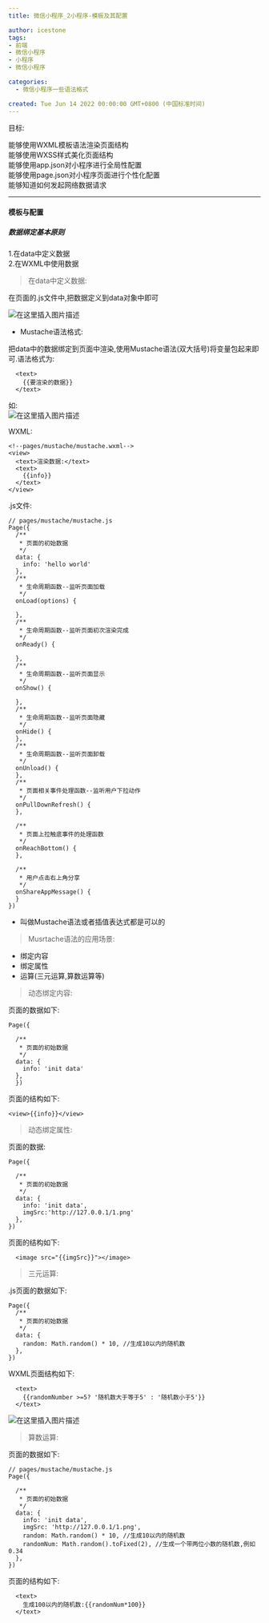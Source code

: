```yaml
---
title: 微信小程序_2小程序-模板及其配置

author: icestone
tags:
- 前端
- 微信小程序
- 小程序
- 微信小程序

categories:  
  - 微信小程序一些语法格式  

created: Tue Jun 14 2022 00:00:00 GMT+0800 (中国标准时间)
---
```

目标:

能够使用WXML模板语法渲染页面结构  
能够使用WXSS样式美化页面结构  
能够使用app.json对小程序进行全局性配置  
能够使用page.json对小程序页面进行个性化配置  
能够知道如何发起网络数据请求

* * *

#### 模板与配置

##### 数据绑定基本原则

1.在data中定义数据  
2.在WXML中使用数据

> 在data中定义数据:

在页面的.js文件中,把数据定义到data对象中即可

![在这里插入图片描述](https://img-blog.csdnimg.cn/493be4b911a84698ae4ef2b03acba403.png)

*   Mustache语法格式:

把data中的数据绑定到页面中渲染,使用Mustache语法(双大括号)将变量包起来即可.语法格式为:

      <text>
        {{要渲染的数据}}
      </text>
    

如:  
![在这里插入图片描述](https://img-blog.csdnimg.cn/abbb5a8b9f2142739ad4baa37425e1ef.png)

WXML:

    <!--pages/mustache/mustache.wxml-->
    <view>
      <text>渲染数据:</text>
      <text>
        {{info}}
      </text>
    </view>
    

.js文件:

    // pages/mustache/mustache.js
    Page({
      /**
       * 页面的初始数据
       */
      data: {
        info: 'hello world'
      },
      /**
       * 生命周期函数--监听页面加载
       */
      onLoad(options) {
    
      },
      /**
       * 生命周期函数--监听页面初次渲染完成
       */
      onReady() {
    
      },
      /**
       * 生命周期函数--监听页面显示
       */
      onShow() {
    
      },
      /**
       * 生命周期函数--监听页面隐藏
       */
      onHide() {
      },
      /**
       * 生命周期函数--监听页面卸载
       */
      onUnload() {
      },
      /**
       * 页面相关事件处理函数--监听用户下拉动作
       */
      onPullDownRefresh() {
      },
    
      /**
       * 页面上拉触底事件的处理函数
       */
      onReachBottom() {
      },
    
      /**
       * 用户点击右上角分享
       */
      onShareAppMessage() {
      }
    })
    

*   叫做Mustache语法或者插值表达式都是可以的

> Musrtache语法的应用场景:

*   绑定内容
*   绑定属性
*   运算(三元运算,算数运算等)

> 动态绑定内容:

页面的数据如下:

    Page({
    
      /**
       * 页面的初始数据
       */
      data: {
        info: 'init data'
      },
      })
    

页面的结构如下:

    <view>{{info}}</view>
    

> 动态绑定属性:

页面的数据:

    Page({
    
      /**
       * 页面的初始数据
       */
      data: {
        info: 'init data',
        imgSrc:'http://127.0.0.1/1.png'
      },
    })
    

页面的结构如下:

      <image src="{{imgSrc}}"></image>
    

> 三元运算:

.js页面的数据如下:

    Page({
      /**
       * 页面的初始数据
       */
      data: {
        random: Math.random() * 10, //生成10以内的随机数
      },
    })
    

WXML页面结构如下:

      <text>
        {{randomNumber >=5? '随机数大于等于5' : '随机数小于5'}}
      </text>
    

![在这里插入图片描述](https://img-blog.csdnimg.cn/380e30c81cca415caa0fad08c6bcb4c8.png)

> 算数运算:

页面的数据如下:

    // pages/mustache/mustache.js
    Page({
    
      /**
       * 页面的初始数据
       */
      data: {
        info: 'init data',
        imgSrc: 'http://127.0.0.1/1.png',
        random: Math.random() * 10, //生成10以内的随机数
        randomNum: Math.random().toFixed(2), //生成一个带两位小数的随机数,例如0.34
      },
    })
    

页面的结构如下:

      <text>
        生成100以内的随机数:{{randomNum*100}}
      </text>